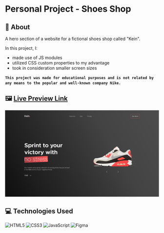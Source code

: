 # Personal Project - Shoes Shop

## 📖 About

A hero section of a website for a fictional shoes shop called "Kein".

In this project, I:

- made use of JS modules
- utilized CSS custom properties to my advantage
- took in consideration smaller screen sizes

**`This project was made for educational purposes and is not related by any means to the popular and well-known company Nike.`**

## 🖼️ [Live Preview Link](https://zascuofficial-kein.netlify.app/ "The live preview link")

![Preview Image](public/img/preview.png "The preview image")

## 💻 Technologies Used

![HTML5](https://img.shields.io/badge/html5-%23E34F26.svg?style=for-the-badge&logo=html5&logoColor=white)
![CSS3](https://img.shields.io/badge/css3-%231572B6.svg?style=for-the-badge&logo=css3&logoColor=white)
![JavaScript](https://img.shields.io/badge/javascript-%23323330.svg?style=for-the-badge&logo=javascript&logoColor=%23F7DF1E)
![Figma](https://img.shields.io/badge/figma-%23F24E1E.svg?style=for-the-badge&logo=figma&logoColor=white)
